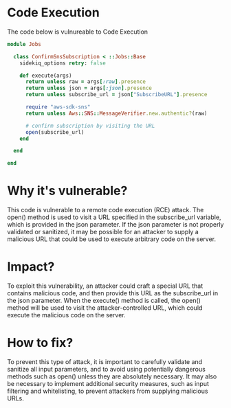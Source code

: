 # Code Execution

The code below is vulnureable to Code Execution

```ruby
module Jobs

  class ConfirmSnsSubscription < ::Jobs::Base
    sidekiq_options retry: false

    def execute(args)
      return unless raw = args[:raw].presence
      return unless json = args[:json].presence
      return unless subscribe_url = json["SubscribeURL"].presence

      require "aws-sdk-sns"
      return unless Aws::SNS::MessageVerifier.new.authentic?(raw)

      # confirm subscription by visiting the URL
      open(subscribe_url)
    end

  end

end
```

# Why it's vulnerable?
This code is vulnerable to a remote code execution (RCE) attack. The open() method is used to visit a URL specified in the subscribe_url variable, which is provided in the json parameter. If the json parameter is not properly validated or sanitized, it may be possible for an attacker to supply a malicious URL that could be used to execute arbitrary code on the server.

# Impact?
To exploit this vulnerability, an attacker could craft a special URL that contains malicious code, and then provide this URL as the subscribe_url in the json parameter. When the execute() method is called, the open() method will be used to visit the attacker-controlled URL, which could execute the malicious code on the server.

# How to fix?
To prevent this type of attack, it is important to carefully validate and sanitize all input parameters, and to avoid using potentially dangerous methods such as open() unless they are absolutely necessary. It may also be necessary to implement additional security measures, such as input filtering and whitelisting, to prevent attackers from supplying malicious URLs.
